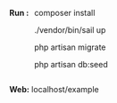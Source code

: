 <div style="display: flex; align-items: top">
    <div>
        <p><b>Run : </b></p>
    </div>
    <div style="margin-left: 10px">
          <p>composer install</p>
         <p>./vendor/bin/sail up</p>
         <p>php artisan migrate </p>
         <p>php artisan db:seed</p>
    </div>
</div>
<p><b>Web:</b> localhost/example<p>
